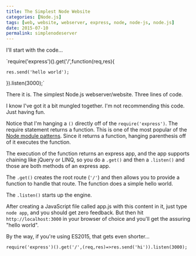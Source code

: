 ```yaml
---
title: The Simplest Node Website
categories: [Node.js]
tags: [web, website, webserver, express, node, node-js, node.js]
date: 2015-07-10
permalink: simplenodeserver
---
```


I'll start with the code...
<!-- xmore -->

`require('express')().get('/',function(req,res){

    res.send('hello world');

}).listen(3000);`

There it is. The simplest Node.js webserver/website. Three lines of code.

I know I've got it a bit mungled together. I'm not recommending this code. Just having fun.

Notice that I'm hanging a `()` directly off of the `require('express')`. The require statement returns a function. This is one of the most popular of the [Node module patterns](http://bites.goodeggs.com/posts/export-this/). Since it returns a function, hanging parenthesis off of it executes the function.

The execution of the function returns an express app, and the app supports chaining like jQuery or LINQ, so you do a `.get()` and then a `.listen()` and those are both methods of an express app.

The `.get()` creates the root route (`'/'`)  and then allows you to provide a function to handle that route. The function does a simple hello world.

The `.listen()` starts up the engine.

After creating a JavaScript file called app.js with this content in it, just type `node app`, and you should get zero feedback. But then hit `http://localhost:3000` in your browser of choice and you'll get the assuring "hello world".

By the way, if you're using ES2015, that gets even shorter...

`require('express')().get('/',(req,res)=>res.send('hi')).listen(3000);`